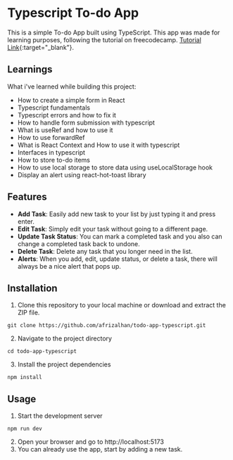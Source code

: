 # Typescript To-do App
This is a simple To-do App built using TypeScript. This app was made for learning purposes, following the tutorial on freecodecamp. [Tutorial Link](https://www.freecodecamp.org/news/typescript-tutorial-for-react-developers/){:target="_blank"}.

## Learnings 
What i've learned while building this project:
- How to create a simple form in React
- Typescript fundamentals
- Typescript errors and how to fix it
- How to handle form submission with typescript
- What is useRef and how to use it
- How to use forwardRef
- What is React Context and How to use it with typescript
- Interfaces in typescript
- How to store to-do items
- How to use local storage to store data using useLocalStorage hook
- Display an alert using react-hot-toast library




## Features
- **Add Task**: Easily add new task to your list by just typing it and press enter.
- **Edit Task**: Simply edit your task without going to a different page.
- **Update Task Status**: You can mark a completed task and you also can change a completed task back to undone.
- **Delete Task**: Delete any task that you longer need in the list.
- **Alerts**: When you add, edit, update status, or delete a task, there will always be a nice alert that pops up.

## Installation
1. Clone this repository to your local machine or download and extract the ZIP file.
```shell
git clone https://github.com/afrizalhan/todo-app-typescript.git
```
2. Navigate to the project directory
```shell
cd todo-app-typescript
```
3. Install the project dependencies
```shell
npm install
```

## Usage
1. Start the development server
```shell
npm run dev
```
2. Open your browser and go to http://localhost:5173
3. You can already use the app, start by adding a new task.
